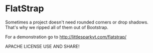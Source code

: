 FlatStrap
=============

Sometimes a project doesn't need rounded corners or drop shadows. That's why we ripped all of them out of Bootstrap.

For a demonstration go to http://littlesparkvt.com/flatstrap/

APACHE LICENSE
USE AND SHARE!
